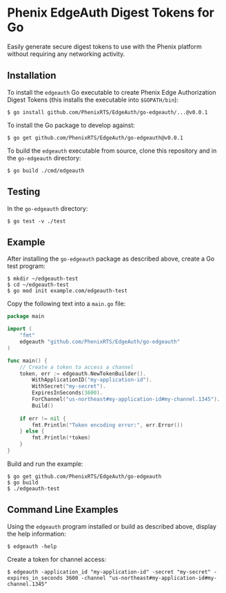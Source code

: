 # Phenix EdgeAuth Digest Tokens for Go

Easily generate secure digest tokens to use with the Phenix platform
without requiring any networking activity.

## Installation

To install the `edgeauth` Go executable to create Phenix Edge
Authorization Digest Tokens (this installs the executable into
`$GOPATH/bin`):

```shell script
$ go install github.com/PhenixRTS/EdgeAuth/go-edgeauth/...@v0.0.1
```

To install the Go package to develop against:

```shell script
$ go get github.com/PhenixRTS/EdgeAuth/go-edgeauth@v0.0.1
```

To build the `edgeauth` executable from source, clone this repository
and in the `go-edgeauth` directory:

```shell script
$ go build ./cmd/edgeauth
```

## Testing

In the `go-edgeauth` directory:

```shell script
$ go test -v ./test
```

## Example

After installing the `go-edgeauth` package as described above, create
a Go test program:

```shell script
$ mkdir ~/edgeauth-test
$ cd ~/edgeauth-test
$ go mod init example.com/edgeauth-test
```

Copy the following text into a `main.go` file:

```go
package main

import (
	"fmt"
	edgeauth "github.com/PhenixRTS/EdgeAuth/go-edgeauth"
)

func main() {
	// Create a token to access a channel
	token, err := edgeauth.NewTokenBuilder().
		WithApplicationID("my-application-id").
		WithSecret("my-secret").
		ExpiresInSeconds(3600).
		ForChannel("us-northeast#my-application-id#my-channel.1345").
		Build()
    
	if err != nil {
		fmt.Println("Token encoding error:", err.Error())
	} else {
		fmt.Println(*token)
	}
}
```

Build and run the example:

```shell script
$ go get github.com/PhenixRTS/EdgeAuth/go-edgeauth
$ go build
$ ./edgeauth-test
```

## Command Line Examples

Using the `edgeauth` program installed or build as described above,
display the help information:

```shell script
$ edgeauth -help
```

Create a token for channel access:

```shell script
$ edgeauth -application_id "my-application-id" -secret "my-secret" -expires_in_seconds 3600 -channel "us-northeast#my-application-id#my-channel.1345"
```
